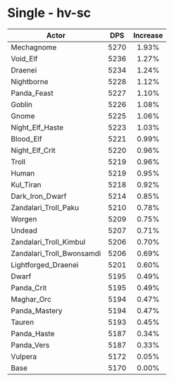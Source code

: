 # Single - hv-sc
| Actor | DPS | Increase |
|---|:---:|:---:|
|Mechagnome|5270|1.93%|
|Void_Elf|5236|1.27%|
|Draenei|5234|1.24%|
|Nightborne|5228|1.12%|
|Panda_Feast|5227|1.10%|
|Goblin|5226|1.08%|
|Gnome|5225|1.06%|
|Night_Elf_Haste|5223|1.03%|
|Blood_Elf|5221|0.99%|
|Night_Elf_Crit|5220|0.96%|
|Troll|5219|0.96%|
|Human|5219|0.95%|
|Kul_Tiran|5218|0.92%|
|Dark_Iron_Dwarf|5214|0.85%|
|Zandalari_Troll_Paku|5210|0.78%|
|Worgen|5209|0.75%|
|Undead|5207|0.71%|
|Zandalari_Troll_Kimbul|5206|0.70%|
|Zandalari_Troll_Bwonsamdi|5206|0.69%|
|Lightforged_Draenei|5201|0.60%|
|Dwarf|5195|0.49%|
|Panda_Crit|5195|0.49%|
|Maghar_Orc|5194|0.47%|
|Panda_Mastery|5194|0.47%|
|Tauren|5193|0.45%|
|Panda_Haste|5187|0.34%|
|Panda_Vers|5187|0.33%|
|Vulpera|5172|0.05%|
|Base|5170|0.00%|
